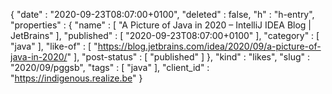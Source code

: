 {
  "date" : "2020-09-23T08:07:00+0100",
  "deleted" : false,
  "h" : "h-entry",
  "properties" : {
    "name" : [ "A Picture of Java in 2020 – IntelliJ IDEA Blog | JetBrains" ],
    "published" : [ "2020-09-23T08:07:00+0100" ],
    "category" : [ "java" ],
    "like-of" : [ "https://blog.jetbrains.com/idea/2020/09/a-picture-of-java-in-2020/" ],
    "post-status" : [ "published" ]
  },
  "kind" : "likes",
  "slug" : "2020/09/pggsb",
  "tags" : [ "java" ],
  "client_id" : "https://indigenous.realize.be"
}
